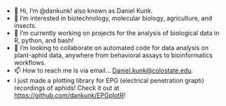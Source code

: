 - 👋 Hi, I’m @dankunk! also known as Daniel Kunk.
- 👀 I’m interested in biotechnology, molecular biology, agriculture, and insects. 
- 🌱 I’m currently working on projects for the analysis of biological data in R, python, and bash!
- 💞️ I’m looking to collaborate on automated code for data analysis on plant-aphid data, anywhere from behavioral assays to bioinformatics workflows. 
- 📫 How to reach me is via email... Daniel.kunk@colostate.edu.
- I just made a plotting library for EPG (electrical penetration graph) recordings of aphids! Check it out at https://github.com/dankunk/EPGplotR!
<!---
dankunk/dankunk is a ✨ special ✨ repository because its `README.md` (this file) appears on your GitHub profile.
You can click the Preview link to take a look at your changes.
--->
